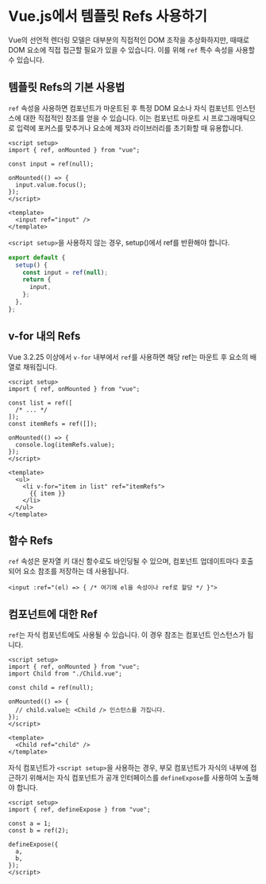 # Vue.js에서 템플릿 Refs 사용하기

Vue의 선언적 렌더링 모델은 대부분의 직접적인 DOM 조작을 추상화하지만, 때때로 DOM 요소에 직접 접근할 필요가 있을 수 있습니다. 이를 위해 `ref` 특수 속성을 사용할 수 있습니다.

## 템플릿 Refs의 기본 사용법

`ref` 속성을 사용하면 컴포넌트가 마운트된 후 특정 DOM 요소나 자식 컴포넌트 인스턴스에 대한 직접적인 참조를 얻을 수 있습니다. 이는 컴포넌트 마운트 시 프로그래매틱으로 입력에 포커스를 맞추거나 요소에 제3자 라이브러리를 초기화할 때 유용합니다.

```vue
<script setup>
import { ref, onMounted } from "vue";

const input = ref(null);

onMounted(() => {
  input.value.focus();
});
</script>

<template>
  <input ref="input" />
</template>
```

`<script setup>`을 사용하지 않는 경우, setup()에서 ref를 반환해야 합니다.

```js
export default {
  setup() {
    const input = ref(null);
    return {
      input,
    };
  },
};
```

## v-for 내의 Refs

Vue 3.2.25 이상에서 `v-for` 내부에서 `ref`를 사용하면 해당 ref는 마운트 후 요소의 배열로 채워집니다.

```vue
<script setup>
import { ref, onMounted } from "vue";

const list = ref([
  /* ... */
]);
const itemRefs = ref([]);

onMounted(() => {
  console.log(itemRefs.value);
});
</script>

<template>
  <ul>
    <li v-for="item in list" ref="itemRefs">
      {{ item }}
    </li>
  </ul>
</template>
```

## 함수 Refs

`ref` 속성은 문자열 키 대신 함수로도 바인딩될 수 있으며, 컴포넌트 업데이트마다 호출되어 요소 참조를 저장하는 데 사용됩니다.

```template
<input :ref="(el) => { /* 여기에 el을 속성이나 ref로 할당 */ }">
```

## 컴포넌트에 대한 Ref

`ref`는 자식 컴포넌트에도 사용될 수 있습니다. 이 경우 참조는 컴포넌트 인스턴스가 됩니다.

```vue
<script setup>
import { ref, onMounted } from "vue";
import Child from "./Child.vue";

const child = ref(null);

onMounted(() => {
  // child.value는 <Child /> 인스턴스를 가집니다.
});
</script>

<template>
  <Child ref="child" />
</template>
```

자식 컴포넌트가 `<script setup>`을 사용하는 경우, 부모 컴포넌트가 자식의 내부에 접근하기 위해서는 자식 컴포넌트가 공개 인터페이스를 `defineExpose`를 사용하여 노출해야 합니다.

```vue
<script setup>
import { ref, defineExpose } from "vue";

const a = 1;
const b = ref(2);

defineExpose({
  a,
  b,
});
</script>
```
